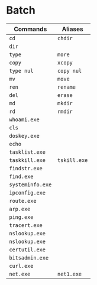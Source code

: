 # Batch

| Commands         | Aliases      |
| ---------------- | ------------ |
| `cd`             | `chdir`      |
| `dir`            |              |
| `type`           | `more`       |
| `copy`           | `xcopy`      |
| `type nul`       | `copy nul`   |
| `mv`             | `move`       |
| `ren`            | `rename`     |
| `del`            | `erase`      |
| `md`             | `mkdir`      |
| `rd`             | `rmdir`      |
| `whoami.exe`     |              |
| `cls`            |              |
| `doskey.exe`     |              |
| `echo`           |              |
| `tasklist.exe`   |              |
| `taskkill.exe`   | `tskill.exe` |
| `findstr.exe`    |              |
| `find.exe`       |              |
| `systeminfo.exe` |              |
| `ipconfig.exe`   |              |
| `route.exe`      |              |
| `arp.exe`        |              |
| `ping.exe`       |              |
| `tracert.exe`    |              |
| `nslookup.exe`   |              |
| `nslookup.exe`   |              |
| `certutil.exe`   |              |
| `bitsadmin.exe`  |              |
| `curl.exe`       |              |
| `net.exe`        | `net1.exe`   |
